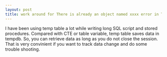 ```yaml
---
layout: post
title: work around for There is already an object named xxxx error in T-SQL
---
```



I have been using temp table a lot while writing long SQL script and stored procedures. Compared with CTE or table variable, temp table saves data in tempdb. So, you can retrieve data as long as you do not close the session. 
That is very convinient if you want to track data change and do some trouble shooting.



